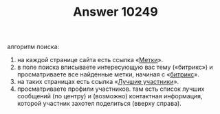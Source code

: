 ﻿---
title: "Answer 10249"
se.owner.user_id: 178576
se.owner.display_name: "aleksandr barakin"
se.owner.link: "https://ru.meta.stackoverflow.com/users/178576/aleksandr-barakin"
se.answer_id: 10249
se.question_id: 10238
se.post_type: answer
se.is_accepted: False
---
<p>алгоритм поиска:</p>

<ol>
<li>на каждой странице сайта есть ссылка «<a href="https://ru.stackoverflow.com/tags">Метки</a>».</li>
<li>в поле поиска вписываете интересующую вас тему («битрикс») и просматриваете все найденные метки, начиная с «<a href="https://ru.stackoverflow.com/questions/tagged/%d0%b1%d0%b8%d1%82%d1%80%d0%b8%d0%ba%d1%81">битрикс</a>».</li>
<li>на таких страницах есть ссылка «<a href="https://ru.stackoverflow.com/tags/%d0%b1%d0%b8%d1%82%d1%80%d0%b8%d0%ba%d1%81/topusers">Лучшие участники</a>».</li>
<li>просматриваете профили участников. там есть список лучших сообщений (по центру) и (возможно) контактная информация, которой участник захотел поделиться (вверху справа).</li>
</ol>
